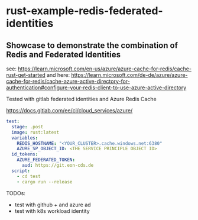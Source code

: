 # rust-example-redis-federated-identities

## Showcase to demonstrate the combination of Redis and Federated Identities

see: https://learn.microsoft.com/en-us/azure/azure-cache-for-redis/cache-rust-get-started
and here: https://learn.microsoft.com/de-de/azure/azure-cache-for-redis/cache-azure-active-directory-for-authentication#configure-your-redis-client-to-use-azure-active-directory

Tested with gitlab federated identities and Azure Redis Cache 

https://docs.gitlab.com/ee/ci/cloud_services/azure/

```yaml
test:
  stage: .post
  image: rust:latest
  variables:
    REDIS_HOSTNAME: "<YOUR_CLUSTER>.cache.windows.net:6380"
    AZURE_SP_OBJECT_ID: <THE SERVICE PRINCIPLE OBJECT ID>
  id_tokens:
    AZURE_FEDERATED_TOKEN:
      aud: https://git.eon-cds.de
  script:
    - cd test
    - cargo run --release
```

TODOs: 
 - test with github + and azure ad
 - test with k8s workload identity
